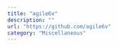 ```yaml
---
title: "agile6v"
description: ""
url: "https://github.com/agile6v"
category: "Miscellaneous"
---
```

